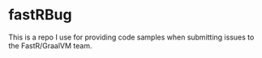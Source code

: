 # fastRBug

This is a repo I use for providing code samples when submitting issues to the FastR/GraalVM team.
